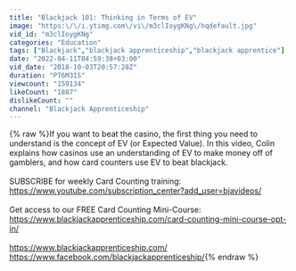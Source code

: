 ```yaml
---
title: "Blackjack 101: Thinking in Terms of EV"
image: "https:\/\/i.ytimg.com\/vi\/m3clIoygKNg\/hqdefault.jpg"
vid_id: "m3clIoygKNg"
categories: "Education"
tags: ["Blackjack","blackjack apprenticeship","blackjack apprentice"]
date: "2022-04-11T04:59:38+03:00"
vid_date: "2018-10-03T20:57:28Z"
duration: "PT6M31S"
viewcount: "159134"
likeCount: "1887"
dislikeCount: ""
channel: "Blackjack Apprenticeship"
---
```

{% raw %}If you want to beat the casino, the first thing you need to understand is the concept of EV (or Expected Value). In this video, Colin explains how casinos use an understanding of EV to make money off of gamblers, and how card counters use EV to beat blackjack.<br /><br />SUBSCRIBE for weekly Card Counting training:<br /><a rel="nofollow" target="blank" href="https://www.youtube.com/subscription_center?add_user=bjavideos/">https://www.youtube.com/subscription_center?add_user=bjavideos/</a><br /><br />Get access to our FREE Card Counting Mini-Course:<br /><a rel="nofollow" target="blank" href="https://www.blackjackapprenticeship.com/card-counting-mini-course-opt-in/">https://www.blackjackapprenticeship.com/card-counting-mini-course-opt-in/</a><br /><br /><a rel="nofollow" target="blank" href="https://www.blackjackapprenticeship.com/">https://www.blackjackapprenticeship.com/</a><br /><a rel="nofollow" target="blank" href="https://www.facebook.com/blackjackapprenticeship/">https://www.facebook.com/blackjackapprenticeship/</a>{% endraw %}
